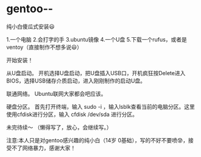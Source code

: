 # gentoo--
纯小白傻瓜式安装😃

1.一个电脑
2.会打字的手
3.ubuntu镜像
4.一个U盘
5.下载一个rufus，或者是ventoy（直接制作不想多说😃）


开始安装！

从U盘启动。
开机选择U盘启动，把U盘插入USB口，开机疯狂按Delete进入BIOS，选择USB储存介质启动，进入刚刚制作的启动U盘。

联通网络。
Ubuntu联网大家都会吧应该。

硬盘分区。
首先打开终端，输入 sudo -i ，输入lsblk查看当前的电脑分区。这里使用cfdisk进行分区，输入 cfdisk /dev/sda 进行分区。



未完待续～   （懒得写了，放心，会继续写。）

注意:本人只是对gentoo感兴趣的纯小白（14岁 0基础），写的不好不要喷😰，接受不了网络暴力，感谢大家！
